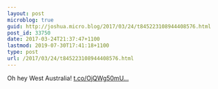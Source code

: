 ```yaml
---
layout: post
microblog: true
guid: http://joshua.micro.blog/2017/03/24/t845223108944408576.html
post_id: 33750
date: 2017-03-24T21:37:47+1100
lastmod: 2019-07-30T17:41:18+1100
type: post
url: /2017/03/24/t845223108944408576.html
---
```

Oh hey West Australia! [t.co/OjQWg50mU...](https://t.co/OjQWg50mUW)
